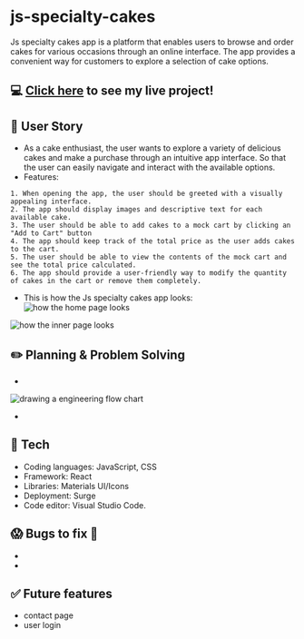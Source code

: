# js-specialty-cakes
Js specialty cakes app is a platform that enables users to browse and order cakes for various occasions through an online interface. The app provides a convenient way for customers to explore a selection of cake options.
## :computer: [Click here](https://js-specialty-cakes.surge.sh) to see my live project!

## :page_facing_up: User Story
- As a cake enthusiast, the user wants to explore a variety of delicious cakes and make a purchase through an intuitive app interface. So that the user can easily navigate and interact with the available options.
- Features:
```
1. When opening the app, the user should be greeted with a visually appealing interface.
2. The app should display images and descriptive text for each available cake.
3. The user should be able to add cakes to a mock cart by clicking an "Add to Cart" button
4. The app should keep track of the total price as the user adds cakes to the cart.
5. The user should be able to view the contents of the mock cart and see the total price calculated.
6. The app should provide a user-friendly way to modify the quantity of cakes in the cart or remove them completely.
```

- This is how the Js specialty cakes app looks:
![how the home page looks]()

![how the inner page looks]()

## :pencil2: Planning & Problem Solving
- 

![drawing a engineering flow chart](/Users/jiechen/sei/projects/js-specialty-cakes/planning.png)

- 

## :rocket: Tech 
- Coding languages: JavaScript, CSS
- Framework: React
- Libraries: Materials UI/Icons
- Deployment: Surge
- Code editor: Visual Studio Code.


## :scream: Bugs to fix :poop:
- 

- 

## :white_check_mark: Future features
- contact page
- user login